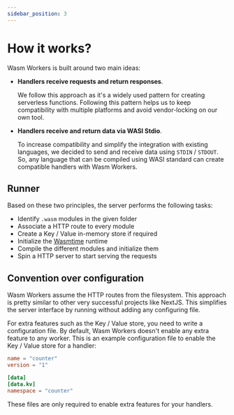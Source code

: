 ```yaml
---
sidebar_position: 3
---
```


# How it works?

Wasm Workers is built around two main ideas:

* **Handlers receive requests and return responses**. 

    We follow this approach as it's a widely used pattern for creating serverless functions. Following this pattern helps us to keep compatibility with multiple platforms and avoid vendor-locking on our own tool. 

* **Handlers receive and return data via WASI Stdio**. 

    To increase compatibility and simplify the integration with existing languages, we decided to send and receive data using `STDIN` / `STDOUT`. So, any language that can be compiled using WASI standard can create compatible handlers with Wasm Workers.

## Runner

Based on these two principles, the server performs the following tasks:

* Identify `.wasm` modules in the given folder
* Associate a HTTP route to every module
* Create a Key / Value in-memory store if required
* Initialize the [Wasmtime](https://wasmtime.dev/) runtime
* Compile the different modules and initialize them
* Spin a HTTP server to start serving the requests

## Convention over configuration

Wasm Workers assume the HTTP routes from the filesystem. This approach is pretty similar to other very successful projects like NextJS. This simplifies the server interface by running without adding any configuring file.

For extra features such as the Key / Value store, you need to write a configuration file. By default, Wasm Workers doesn't enable any extra feature to any worker. This is an example configuration file to enable the Key / Value store for a handler:

```toml title="./counter.toml"
name = "counter"
version = "1"

[data]
[data.kv]
namespace = "counter"
```

These files are only required to enable extra features for your handlers.